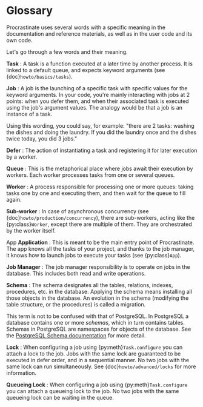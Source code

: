 # Glossary

Procrastinate uses several words with a specific meaning in the documentation and
reference materials, as well as in the user code and its own code.

Let's go through a few words and their meaning.

**Task**
: A task is a function executed at a later time by another process. It is linked
  to a default queue, and expects keyword arguments (see {doc}`howto/basics/tasks`).

**Job**
: A job is the launching of a specific task with specific values for the
  keyword arguments. In your code, you're mainly interacting with jobs at
  2 points: when you defer them, and when their associated
  task is executed using the job's argument values.
  The analogy would be that a job is an instance of a task.

  Using this wording, you could say, for example: "there are 2 tasks: washing the
  dishes and doing the laundry. If you did the laundry once and the dishes twice
  today, you did 3 jobs."

**Defer**
: The action of instantiating a task and registering it for later execution by a
  worker.

**Queue**
: This is the metaphorical place where jobs await their execution by workers.
  Each worker processes tasks from one or several queues.

**Worker**
: A process responsible for processing one or more queues: taking tasks one
  by one and executing them, and then wait for the queue to fill again.

**Sub-worker**
: In case of asynchronous concurrency (see {doc}`howto/production/concurrency`), there are
  sub-workers, acting like the {py:class}`Worker`, except there are multiple of them.
  They are orchestrated by the worker itself.

App
**Application**
: This is meant to be the main entry point of Procrastinate. The app knows
  all the tasks of your project, and thanks to the job manager, it knows how
  to launch jobs to execute your tasks (see {py:class}`App`).

**Job Manager**
: The job manager responsibility is to operate on jobs in the database. This
  includes both read and write operations.

**Schema**
: The schema designates all the tables, relations, indexes, procedures, etc. in
  the database. Applying the schema means installing all those objects in the
  database. An evolution in the schema (modifying the table structure, or the
  procedures) is called a migration.

  This term is not to be confused with that of PostgreSQL. In PostgreSQL a
  database contains one or more *schemas*, which in turn contains tables. Schemas
  in PostgreSQL are namespaces for objects of the database. See the [PostgreSQL
  Schema documentation][postgresql schema documentation] for more detail.

**Lock**
: When configuring a job using {py:meth}`Task.configure` you can attach a lock to the job.
  Jobs with the same lock are guaranteed to be executed in defer order, and in a
  sequential manner. No two jobs with the same lock can run simultaneously. See
  {doc}`howto/advanced/locks` for more information.

**Queueing Lock**
: When configuring a job using {py:meth}`Task.configure` you can attach a queueing lock to
  the job. No two jobs with the same queueing lock can be waiting in the queue.


[postgresql schema documentation]: https://www.postgresql.org/docs/current/ddl-schemas.html

